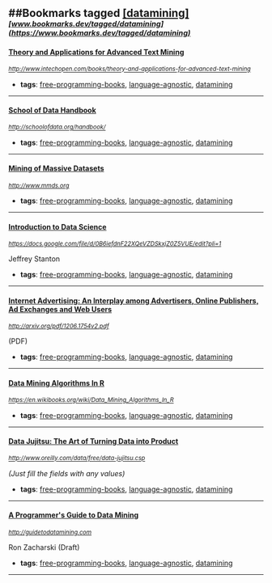 ##Bookmarks tagged [[datamining]](https://www.bookmarks.dev?q=[datamining])
_<sup><sup>[www.bookmarks.dev/tagged/datamining](https://www.bookmarks.dev/tagged/datamining)</sup></sup>_
---
#### [Theory and Applications for Advanced Text Mining](http://www.intechopen.com/books/theory-and-applications-for-advanced-text-mining)
_<sup>http://www.intechopen.com/books/theory-and-applications-for-advanced-text-mining</sup>_

* **tags**: [free-programming-books](../tagged/free-programming-books.md), [language-agnostic](../tagged/language-agnostic.md), [datamining](../tagged/datamining.md)
---
#### [School of Data Handbook](http://schoolofdata.org/handbook/)
_<sup>http://schoolofdata.org/handbook/</sup>_

* **tags**: [free-programming-books](../tagged/free-programming-books.md), [language-agnostic](../tagged/language-agnostic.md), [datamining](../tagged/datamining.md)
---
#### [Mining of Massive Datasets](http://www.mmds.org)
_<sup>http://www.mmds.org</sup>_

* **tags**: [free-programming-books](../tagged/free-programming-books.md), [language-agnostic](../tagged/language-agnostic.md), [datamining](../tagged/datamining.md)
---
#### [Introduction to Data Science](https://docs.google.com/file/d/0B6iefdnF22XQeVZDSkxjZ0Z5VUE/edit?pli=1)
_<sup>https://docs.google.com/file/d/0B6iefdnF22XQeVZDSkxjZ0Z5VUE/edit?pli=1</sup>_

Jeffrey Stanton
* **tags**: [free-programming-books](../tagged/free-programming-books.md), [language-agnostic](../tagged/language-agnostic.md), [datamining](../tagged/datamining.md)
---
#### [Internet Advertising: An Interplay among Advertisers, Online Publishers, Ad Exchanges and Web Users](http://arxiv.org/pdf/1206.1754v2.pdf)
_<sup>http://arxiv.org/pdf/1206.1754v2.pdf</sup>_

(PDF)
* **tags**: [free-programming-books](../tagged/free-programming-books.md), [language-agnostic](../tagged/language-agnostic.md), [datamining](../tagged/datamining.md)
---
#### [Data Mining Algorithms In R](https://en.wikibooks.org/wiki/Data_Mining_Algorithms_In_R)
_<sup>https://en.wikibooks.org/wiki/Data_Mining_Algorithms_In_R</sup>_

* **tags**: [free-programming-books](../tagged/free-programming-books.md), [language-agnostic](../tagged/language-agnostic.md), [datamining](../tagged/datamining.md)
---
#### [Data Jujitsu: The Art of Turning Data into Product](http://www.oreilly.com/data/free/data-jujitsu.csp)
_<sup>http://www.oreilly.com/data/free/data-jujitsu.csp</sup>_

*(Just fill the fields with any values)*
* **tags**: [free-programming-books](../tagged/free-programming-books.md), [language-agnostic](../tagged/language-agnostic.md), [datamining](../tagged/datamining.md)
---
#### [A Programmer's Guide to Data Mining](http://guidetodatamining.com)
_<sup>http://guidetodatamining.com</sup>_

Ron Zacharski (Draft)
* **tags**: [free-programming-books](../tagged/free-programming-books.md), [language-agnostic](../tagged/language-agnostic.md), [datamining](../tagged/datamining.md)
---
